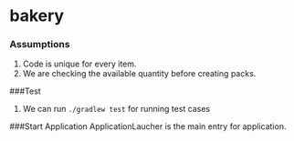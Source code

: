 # bakery

### Assumptions
1. Code is unique for every item.
2. We are checking the available quantity before creating packs.

###Test
1. We can run `./gradlew test`  for running test cases

###Start Application
ApplicationLaucher is the main entry for application.
